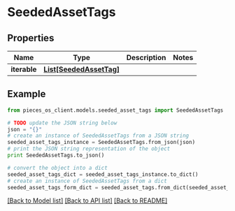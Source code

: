 # SeededAssetTags


## Properties

Name | Type | Description | Notes
------------ | ------------- | ------------- | -------------
**iterable** | [**List[SeededAssetTag]**](SeededAssetTag.md) |  | 

## Example

```python
from pieces_os_client.models.seeded_asset_tags import SeededAssetTags

# TODO update the JSON string below
json = "{}"
# create an instance of SeededAssetTags from a JSON string
seeded_asset_tags_instance = SeededAssetTags.from_json(json)
# print the JSON string representation of the object
print SeededAssetTags.to_json()

# convert the object into a dict
seeded_asset_tags_dict = seeded_asset_tags_instance.to_dict()
# create an instance of SeededAssetTags from a dict
seeded_asset_tags_form_dict = seeded_asset_tags.from_dict(seeded_asset_tags_dict)
```
[[Back to Model list]](../README.md#documentation-for-models) [[Back to API list]](../README.md#documentation-for-api-endpoints) [[Back to README]](../README.md)


